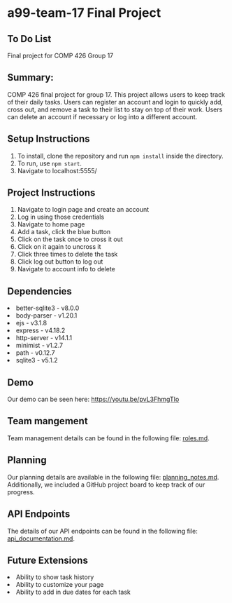 # a99-team-17 Final Project
## To Do List
Final project for COMP 426 Group 17


## Summary: 
COMP 426 final project for group 17. This project allows users to keep track of their daily tasks. Users can register an account and login to quickly add, cross out, and remove a task to their list to stay on top of their work. Users can delete an account if necessary or log into a different account.

## Setup Instructions
1. To install, clone the repository and run `npm install` inside the directory.
2. To run, use `npm start`.
3. Navigate to localhost:5555/

## Project Instructions
1. Navigate to login page and create an account
2. Log in using those credentials
3. Navigate to home page
4. Add a task, click the blue button
5. Click on the task once to cross it out
6. Click on it again to uncross it
7. Click three times to delete the task
8. Click log out button to log out
9. Navigate to account info to delete

## Dependencies
<li> better-sqlite3 - v8.0.0
<li> body-parser - v1.20.1
<li> ejs - v3.1.8
<li> express - v4.18.2
<li> http-server - v14.1.1
<li> minimist - v1.2.7
<li> path - v0.12.7
<li> sqlite3 - v5.1.2

## Demo
Our demo can be seen here: https://youtu.be/pvL3FhmgTIo


## Team mangement
Team management details can be found in the following file: [roles.md](/docs/roles.md).

## Planning
Our planning details are available in the following file: [planning_notes.md](/docs/planning_notes.md). Additionally, we included a GitHub project board to keep track of our progress.

## API Endpoints
The details of our API endpoints can be found in the following file: [api_documentation.md](/docs/api_documentation.md).

## Future Extensions
<li> Ability to show task history
<li> Ability to customize your page
<li> Ability to add in due dates for each task
